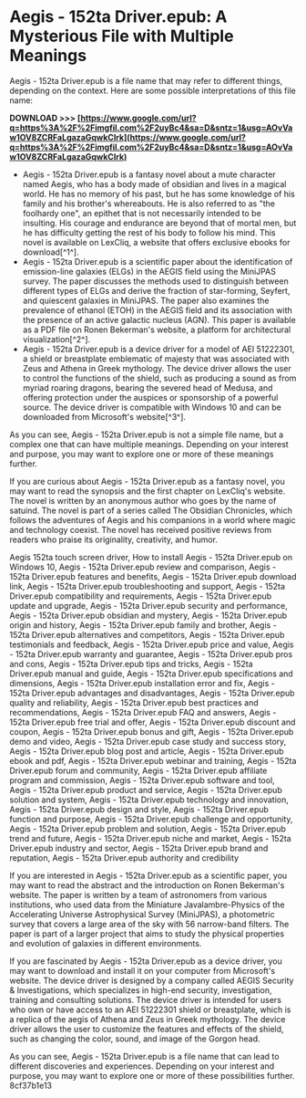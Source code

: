 
 
# Aegis - 152ta Driver.epub: A Mysterious File with Multiple Meanings
 
Aegis - 152ta Driver.epub is a file name that may refer to different things, depending on the context. Here are some possible interpretations of this file name:
 
**DOWNLOAD &gt;&gt;&gt; [https://www.google.com/url?q=https%3A%2F%2Fimgfil.com%2F2uyBc4&sa=D&sntz=1&usg=AOvVaw1OV8ZCRFaLgazaGqwkClrk](https://www.google.com/url?q=https%3A%2F%2Fimgfil.com%2F2uyBc4&sa=D&sntz=1&usg=AOvVaw1OV8ZCRFaLgazaGqwkClrk)**


 
- Aegis - 152ta Driver.epub is a fantasy novel about a mute character named Aegis, who has a body made of obsidian and lives in a magical world. He has no memory of his past, but he has some knowledge of his family and his brother's whereabouts. He is also referred to as "the foolhardy one", an epithet that is not necessarily intended to be insulting. His courage and endurance are beyond that of mortal men, but he has difficulty getting the rest of his body to follow his mind. This novel is available on LexCliq, a website that offers exclusive ebooks for download[^1^].
- Aegis - 152ta Driver.epub is a scientific paper about the identification of emission-line galaxies (ELGs) in the AEGIS field using the MiniJPAS survey. The paper discusses the methods used to distinguish between different types of ELGs and derive the fraction of star-forming, Seyfert, and quiescent galaxies in MiniJPAS. The paper also examines the prevalence of ethanol (ETOH) in the AEGIS field and its association with the presence of an active galactic nucleus (AGN). This paper is available as a PDF file on Ronen Bekerman's website, a platform for architectural visualization[^2^].
- Aegis - 152ta Driver.epub is a device driver for a model of AEI 51222301, a shield or breastplate emblematic of majesty that was associated with Zeus and Athena in Greek mythology. The device driver allows the user to control the functions of the shield, such as producing a sound as from myriad roaring dragons, bearing the severed head of Medusa, and offering protection under the auspices or sponsorship of a powerful source. The device driver is compatible with Windows 10 and can be downloaded from Microsoft's website[^3^].

As you can see, Aegis - 152ta Driver.epub is not a simple file name, but a complex one that can have multiple meanings. Depending on your interest and purpose, you may want to explore one or more of these meanings further.

If you are curious about Aegis - 152ta Driver.epub as a fantasy novel, you may want to read the synopsis and the first chapter on LexCliq's website. The novel is written by an anonymous author who goes by the name of satuind. The novel is part of a series called The Obsidian Chronicles, which follows the adventures of Aegis and his companions in a world where magic and technology coexist. The novel has received positive reviews from readers who praise its originality, creativity, and humor.
 
Aegis 152ta touch screen driver,  How to install Aegis - 152ta Driver.epub on Windows 10,  Aegis - 152ta Driver.epub review and comparison,  Aegis - 152ta Driver.epub features and benefits,  Aegis - 152ta Driver.epub download link,  Aegis - 152ta Driver.epub troubleshooting and support,  Aegis - 152ta Driver.epub compatibility and requirements,  Aegis - 152ta Driver.epub update and upgrade,  Aegis - 152ta Driver.epub security and performance,  Aegis - 152ta Driver.epub obsidian and mystery,  Aegis - 152ta Driver.epub origin and history,  Aegis - 152ta Driver.epub family and brother,  Aegis - 152ta Driver.epub alternatives and competitors,  Aegis - 152ta Driver.epub testimonials and feedback,  Aegis - 152ta Driver.epub price and value,  Aegis - 152ta Driver.epub warranty and guarantee,  Aegis - 152ta Driver.epub pros and cons,  Aegis - 152ta Driver.epub tips and tricks,  Aegis - 152ta Driver.epub manual and guide,  Aegis - 152ta Driver.epub specifications and dimensions,  Aegis - 152ta Driver.epub installation error and fix,  Aegis - 152ta Driver.epub advantages and disadvantages,  Aegis - 152ta Driver.epub quality and reliability,  Aegis - 152ta Driver.epub best practices and recommendations,  Aegis - 152ta Driver.epub FAQ and answers,  Aegis - 152ta Driver.epub free trial and offer,  Aegis - 152ta Driver.epub discount and coupon,  Aegis - 152ta Driver.epub bonus and gift,  Aegis - 152ta Driver.epub demo and video,  Aegis - 152ta Driver.epub case study and success story,  Aegis - 152ta Driver.epub blog post and article,  Aegis - 152ta Driver.epub ebook and pdf,  Aegis - 152ta Driver.epub webinar and training,  Aegis - 152ta Driver.epub forum and community,  Aegis - 152ta Driver.epub affiliate program and commission,  Aegis - 152ta Driver.epub software and tool,  Aegis - 152ta Driver.epub product and service,  Aegis - 152ta Driver.epub solution and system,  Aegis - 152ta Driver.epub technology and innovation,  Aegis - 152ta Driver.epub design and style,  Aegis - 152ta Driver.epub function and purpose,  Aegis - 152ta Driver.epub challenge and opportunity,  Aegis - 152ta Driver.epub problem and solution,  Aegis - 152ta Driver.epub trend and future,  Aegis - 152ta Driver.epub niche and market,  Aegis - 152ta Driver.epub industry and sector,  Aegis - 152ta Driver.epub brand and reputation,  Aegis - 152ta Driver.epub authority and credibility
 
If you are interested in Aegis - 152ta Driver.epub as a scientific paper, you may want to read the abstract and the introduction on Ronen Bekerman's website. The paper is written by a team of astronomers from various institutions, who used data from the Miniature Javalambre-Physics of the Accelerating Universe Astrophysical Survey (MiniJPAS), a photometric survey that covers a large area of the sky with 56 narrow-band filters. The paper is part of a larger project that aims to study the physical properties and evolution of galaxies in different environments.
 
If you are fascinated by Aegis - 152ta Driver.epub as a device driver, you may want to download and install it on your computer from Microsoft's website. The device driver is designed by a company called AEGIS Security & Investigations, which specializes in high-end security, investigation, training and consulting solutions. The device driver is intended for users who own or have access to an AEI 51222301 shield or breastplate, which is a replica of the aegis of Athena and Zeus in Greek mythology. The device driver allows the user to customize the features and effects of the shield, such as changing the color, sound, and image of the Gorgon head.
 
As you can see, Aegis - 152ta Driver.epub is a file name that can lead to different discoveries and experiences. Depending on your interest and purpose, you may want to explore one or more of these possibilities further.
 8cf37b1e13
 
